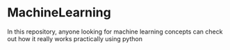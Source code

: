 # MachineLearning
In this repository, anyone looking for machine learning concepts can check out how it really works practically using python
